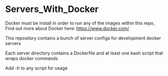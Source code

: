 Servers_With_Docker
===================

Docker must be install in order to run any of the images within this repo,
Find out more about Docker here: https://www.docker.com/

This repository contains a bunch of server configs for development docker servers

Each server directory contains a Dockerfile and at least one bash script that wraps docker commands

Add -h to any script for usage
